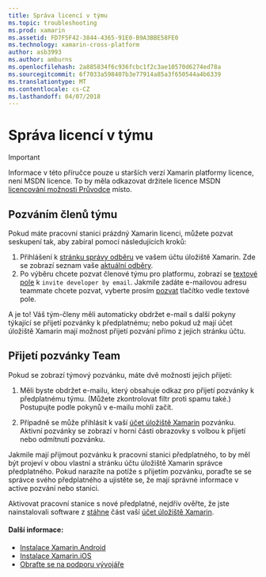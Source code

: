 ```yaml
---
title: Správa licencí v týmu
ms.topic: troubleshooting
ms.prod: xamarin
ms.assetid: FD7F5F42-3844-4365-91E0-B9A3BBE58FE0
ms.technology: xamarin-cross-platform
author: asb3993
ms.author: amburns
ms.openlocfilehash: 2a885834f6c936fcbc1f2c3ae10570d6274ed78a
ms.sourcegitcommit: 6f7033a598407b3e77914a85a3f650544a4b6339
ms.translationtype: MT
ms.contentlocale: cs-CZ
ms.lasthandoff: 04/07/2018
---
```

# <a name="team-license-management"></a>Správa licencí v týmu

> [!IMPORTANT]
> Informace v této příručce pouze u starších verzí Xamarin platformy licence, není MSDN licence. To by měla odkazovat držitele licence MSDN [licencování možnosti Průvodce](~/cross-platform/get-started/requirements.md) místo.


## <a name="inviting-team-members"></a>Pozváním členů týmu
Pokud máte pracovní stanici prázdný Xamarin licenci, můžete pozvat seskupení tak, aby zabíral pomocí následujících kroků:

1.  Přihlášení k [stránku správy odběru](https://store.xamarin.com/account/my/subscription) ve vašem účtu úložiště Xamarin. Zde se zobrazí seznam vaše [aktuální odběry](http://screencast.com/t/BdOamw5Z).
2.  Po výběru chcete pozvat členové týmu pro platformu, zobrazí se [textové pole](http://screencast.com/t/APdCrwaN) k `invite developer by email`. Jakmile zadáte e-mailovou adresu teammate chcete pozvat, vyberte prosím [pozvat](http://screencast.com/t/vjQAIBpT) tlačítko vedle textové pole.

A je to! Váš tým-členy měli automaticky obdržet e-mail s další pokyny týkající se přijetí pozvánky k předplatnému; nebo pokud už mají účet úložiště Xamarin mají možnost přijetí pozvání přímo z jejich stránku účtu.

## <a name="accepting-team-invitations"></a>Přijetí pozvánky Team
Pokud se zobrazí týmový pozvánku, máte dvě možnosti jejich přijetí:

1.  Měli byste obdržet e-mailu, který obsahuje odkaz pro přijetí pozvánky k předplatnému týmu. (Můžete zkontrolovat filtr proti spamu také.) Postupujte podle pokynů v e-mailu mohli začít. 

2.  Případně se může přihlásit k vaší [účet úložiště Xamarin](http://store.xamarin.com/account/my/subscription) pozvánku. Aktivní pozvánky se zobrazí v horní části obrazovky s volbou k přijetí nebo odmítnutí pozvánku.

Jakmile mají přijmout pozvánku k pracovní stanici předplatného, to by měl být projeví v obou vlastní a stránku účtu úložiště Xamarin správce předplatného. Pokud narazíte na potíže s přijetím pozvánku, poraďte se se správce svého předplatného a ujistěte se, že mají správné informace v active pozvání nebo stanici.

Aktivovat pracovní stanice s nové předplatné, nejdřív ověřte, že jste nainstalovali software z [stáhne](https://store.xamarin.com/account/my/subscription/downloads) část vaší [účet úložiště Xamarin](http://store.xamarin.com/account/my/subscription).

#### <a name="additional-information"></a>Další informace:

-   [Instalace Xamarin.Android](~/android/get-started/installation/index.md)
-   [Instalace Xamarin.iOS](~/ios/get-started/installation/index.md)
-   [Obraťte se na podporu vývojáře](http://xamarin.com/support)
